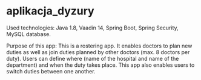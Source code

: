 # aplikacja_dyzury

Used technologies:
Java 1.8,
Vaadin 14,
Spring Boot,
Spring Security,
MySQL database.

Purpose of this app:
This is a rostering app. It enables doctors to plan new duties as well as join duties planned by other doctors (max. 8 doctors per duty). 
Users can define where (name of the hospital and name of the department) and when the duty takes place. 
This app also enables users to switch duties between one another.



